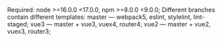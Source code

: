 Required: 
node >=16.0.0 <17.0.0, 
npm >=8.0.0 <9.0.0; 
Different branches contain different templates: 
master — webpack5, eslint, stylelint, lint-staged; 
vue3 — master + vue3, vuex4, router4; 
vue2 — master + vue2, vuex3, router3; 
